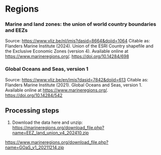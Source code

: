 # Regions


### Marine and land zones: the union of world country boundaries and EEZs

Source: https://www.vliz.be/nl/imis?dasid=8664&doiid=1064
Citable as: Flanders Marine Institute (2024). Union of the ESRI Country shapefile and the Exclusive Economic Zones (version 4). Available online at https://www.marineregions.org/. https://doi.org/10.14284/698

### Global Oceans and Seas, version 1

Source: https://www.vliz.be/en/imis?dasid=7842&doiid=613
Citable as: Flanders Marine Institute (2021). Global Oceans and Seas, version 1. Available online at https://www.marineregions.org/. https://doi.org/10.14284/542

## Processing steps

1. Download the data here and unzip:
https://marineregions.org/download_file.php?name=EEZ_land_union_v4_202410.zip

https://www.marineregions.org/download_file.php?name=GOaS_v1_20211214.zip